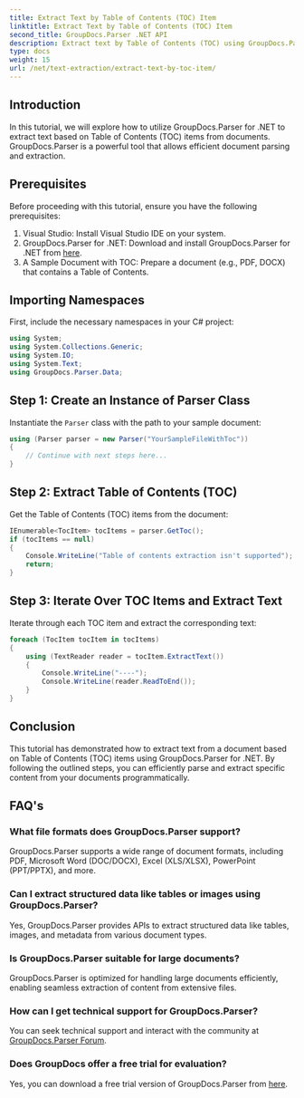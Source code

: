 ```yaml
---
title: Extract Text by Table of Contents (TOC) Item
linktitle: Extract Text by Table of Contents (TOC) Item
second_title: GroupDocs.Parser .NET API
description: Extract text by Table of Contents (TOC) using GroupDocs.Parser for .NET. Learn efficient document parsing techniques for structured data extraction.
type: docs
weight: 15
url: /net/text-extraction/extract-text-by-toc-item/
---
```

## Introduction
In this tutorial, we will explore how to utilize GroupDocs.Parser for .NET to extract text based on Table of Contents (TOC) items from documents. GroupDocs.Parser is a powerful tool that allows efficient document parsing and extraction.
## Prerequisites
Before proceeding with this tutorial, ensure you have the following prerequisites:
1. Visual Studio: Install Visual Studio IDE on your system.
2. GroupDocs.Parser for .NET: Download and install GroupDocs.Parser for .NET from [here](https://releases.groupdocs.com/parser/net/).
3. A Sample Document with TOC: Prepare a document (e.g., PDF, DOCX) that contains a Table of Contents.

## Importing Namespaces
First, include the necessary namespaces in your C# project:
```csharp
using System;
using System.Collections.Generic;
using System.IO;
using System.Text;
using GroupDocs.Parser.Data;
```
## Step 1: Create an Instance of Parser Class
Instantiate the `Parser` class with the path to your sample document:
```csharp
using (Parser parser = new Parser("YourSampleFileWithToc"))
{
    // Continue with next steps here...
}
```
## Step 2: Extract Table of Contents (TOC)
Get the Table of Contents (TOC) items from the document:
```csharp
IEnumerable<TocItem> tocItems = parser.GetToc();
if (tocItems == null)
{
    Console.WriteLine("Table of contents extraction isn't supported");
    return;
}
```
## Step 3: Iterate Over TOC Items and Extract Text
Iterate through each TOC item and extract the corresponding text:
```csharp
foreach (TocItem tocItem in tocItems)
{
    using (TextReader reader = tocItem.ExtractText())
    {
        Console.WriteLine("----");
        Console.WriteLine(reader.ReadToEnd());
    }
}
```

## Conclusion
This tutorial has demonstrated how to extract text from a document based on Table of Contents (TOC) items using GroupDocs.Parser for .NET. By following the outlined steps, you can efficiently parse and extract specific content from your documents programmatically.

## FAQ's
### What file formats does GroupDocs.Parser support?
GroupDocs.Parser supports a wide range of document formats, including PDF, Microsoft Word (DOC/DOCX), Excel (XLS/XLSX), PowerPoint (PPT/PPTX), and more.
### Can I extract structured data like tables or images using GroupDocs.Parser?
Yes, GroupDocs.Parser provides APIs to extract structured data like tables, images, and metadata from various document types.
### Is GroupDocs.Parser suitable for large documents?
GroupDocs.Parser is optimized for handling large documents efficiently, enabling seamless extraction of content from extensive files.
### How can I get technical support for GroupDocs.Parser?
You can seek technical support and interact with the community at [GroupDocs.Parser Forum](https://forum.groupdocs.com/c/parser/17).
### Does GroupDocs offer a free trial for evaluation?
Yes, you can download a free trial version of GroupDocs.Parser from [here](https://releases.groupdocs.com/).
